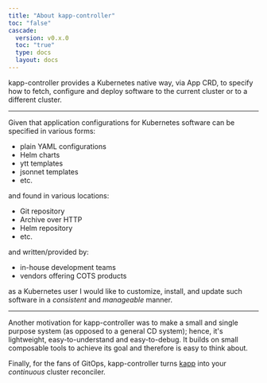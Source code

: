 ```yaml
---
title: "About kapp-controller"
toc: "false"
cascade:
  version: v0.x.0
  toc: "true"
  type: docs
  layout: docs
---
```


kapp-controller provides a Kubernetes native way, via App CRD, to specify how to fetch, configure and deploy software to the current cluster or to a different cluster.

---

Given that application configurations for Kubernetes software can be specified in various forms:

- plain YAML configurations
- Helm charts
- ytt templates
- jsonnet templates
- etc.

and found in various locations:

- Git repository
- Archive over HTTP
- Helm repository
- etc.

and written/provided by:

- in-house development teams
- vendors offering COTS products

as a Kubernetes user I would like to customize, install, and update such software in a _consistent_ and _manageable_ manner.

---

Another motivation for kapp-controller was to make a small and single purpose system (as opposed to a general CD system); hence, it's lightweight, easy-to-understand and easy-to-debug. It builds on small composable tools to achieve its goal and therefore is easy to think about.

Finally, for the fans of GitOps, kapp-controller turns [kapp](https://get-kapp.io) into your _continuous_ cluster reconciler.
